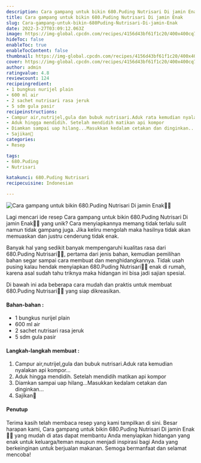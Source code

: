 ```yaml
---
description: Cara gampang untuk bikin 680.Puding Nutrisari Di jamin Enak"
title: Cara gampang untuk bikin 680.Puding Nutrisari Di jamin Enak
slug: Cara-gampang-untuk-bikin-680Puding-Nutrisari-Di-jamin-Enak
date: 2022-3-27T03:09:12.063Z
image: https://img-global.cpcdn.com/recipes/4156d43bf61f1c20/400x400cq70/photo.jpg
hideToc: false
enableToc: true
enableTocContent: false
thumbnail: https://img-global.cpcdn.com/recipes/4156d43bf61f1c20/400x400cq70/photo.jpg
cover: https://img-global.cpcdn.com/recipes/4156d43bf61f1c20/400x400cq70/photo.jpg
author: admin
ratingvalue: 4.8
reviewcount: 124
recipeingredient:
- 1 bungkus nurijel plain
- 600 ml air
- 2 sachet nutrisari rasa jeruk
- 5 sdm gula pasir
recipeinstructions:
- Campur air,nutrijel,gula dan bubuk nutrisari.Aduk rata kemudian nyalakan api kompor...
- Aduk hingga mendidih. Setelah mendidih matikan api kompor
- Diamkan sampai uap hilang...Masukkan kedalam cetakan dan dinginkan...
- Sajikan🤗
categories:
- Resep

tags:
- 680.Puding
- Nutrisari

katakunci: 680.Puding Nutrisari
recipecuisine: Indonesian

---
```


![Cara gampang untuk bikin 680.Puding Nutrisari Di jamin Enak👩‍🍳](https://img-global.cpcdn.com/recipes/4156d43bf61f1c20/400x400cq70/photo.jpg)

Lagi mencari ide resep Cara gampang untuk bikin 680.Puding Nutrisari Di jamin Enak👩‍🍳 yang unik? Cara menyiapkannya memang tidak terlalu sulit namun tidak gampang juga. Jika keliru mengolah maka hasilnya tidak akan memuaskan dan justru cenderung tidak enak.

Banyak hal yang sedikit banyak mempengaruhi kualitas rasa dari 680.Puding Nutrisari👩‍🍳, pertama dari jenis bahan, kemudian pemilihan bahan segar sampai cara membuat dan menghidangkannya. Tidak usah pusing kalau hendak menyiapkan 680.Puding Nutrisari👩‍🍳 enak di rumah, karena asal sudah tahu triknya maka hidangan ini bisa jadi sajian spesial.

Di bawah ini ada beberapa cara mudah dan praktis untuk membuat 680.Puding Nutrisari👩‍🍳 yang siap dikreasikan.

<!--inarticleads1-->

#### Bahan-bahan :

- 1 bungkus nurijel plain
- 600 ml air
- 2 sachet nutrisari rasa jeruk
- 5 sdm gula pasir

<!--inarticleads2-->

#### Langkah-langkah membuat :

1. Campur air,nutrijel,gula dan bubuk nutrisari.Aduk rata kemudian nyalakan api kompor...
1. Aduk hingga mendidih. Setelah mendidih matikan api kompor
1. Diamkan sampai uap hilang...Masukkan kedalam cetakan dan dinginkan...
1. Sajikan🤗

#### Penutup

Terima kasih telah membaca resep yang kami tampilkan di sini. Besar harapan kami, Cara gampang untuk bikin 680.Puding Nutrisari Di jamin Enak👩‍🍳 yang mudah di atas dapat membantu Anda menyiapkan hidangan yang enak untuk keluarga/teman maupun menjadi inspirasi bagi Anda yang berkeinginan untuk berjualan makanan. Semoga bermanfaat dan selamat mencoba!